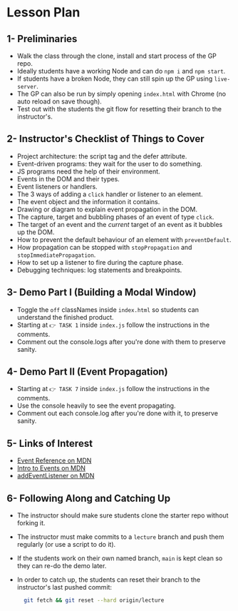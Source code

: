 # Lesson Plan

## 1- Preliminaries

* Walk the class through the clone, install and start process of the GP repo.
* Ideally students have a working Node and can do `npm i` and `npm start`.
* If students have a broken Node, they can still spin up the GP using `live-server`.
* The GP can also be run by simply opening `index.html` with Chrome (no auto reload on save though).
* Test out with the students the git flow for resetting their branch to the instructor's.

## 2- Instructor's Checklist of Things to Cover

* Project architecture: the script tag and the defer attribute.
* Event-driven programs: they wait for the user to do something.
* JS programs need the help of their environment.
* Events in the DOM and their types.
* Event listeners or handlers.
* The 3 ways of adding a `click` handler or listener to an element.
* The event object and the information it contains.
* Drawing or diagram to explain event propagation in the DOM.
* The capture, target and bubbling phases of an event of type `click`.
* The target of an event and the _current_ target of an event as it bubbles up the DOM.
* How to prevent the default behaviour of an element with `preventDefault`.
* How propagation can be stopped with `stopPropagation` and `stopImmediatePropagation`.
* How to set up a listener to fire during the capture phase.
* Debugging techniques: log statements and breakpoints.

## 3- Demo Part I (Building a Modal Window)

* Toggle the `off` classNames inside `index.html` so students can understand the finished product.
* Starting at `👉 TASK 1` inside `index.js` follow the instructions in the comments.
* Comment out the console.logs after you're done with them to preserve sanity.

## 4- Demo Part II (Event Propagation)

* Starting at `👉 TASK 7` inside `index.js` follow the instructions in the comments.
* Use the console heavily to see the event propagating.
* Comment out each console.log after you're done with it, to preserve sanity.

## 5- Links of Interest

* [Event Reference on MDN](https://developer.mozilla.org/en-US/docs/Web/Events)
* [Intro to Events on MDN](https://developer.mozilla.org/en-US/docs/Learn/JavaScript/Building_blocks/Events)
* [addEventListener on MDN](https://developer.mozilla.org/en-US/docs/Web/API/EventTarget/addEventListener)

## 6- Following Along and Catching Up

* The instructor should make sure students clone the starter repo without forking it.
* The instructor must make commits to a `lecture` branch and push them regularly (or use a script to do it).
* If the students work on their own named branch, `main` is kept clean so they can re-do the demo later.
* In order to catch up, the students can reset their branch to the instructor's last pushed commit:

  ```bash
    git fetch && git reset --hard origin/lecture
  ```

